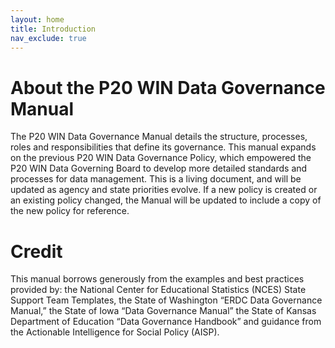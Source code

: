 ```yaml
---
layout: home
title: Introduction
nav_exclude: true
---
```


# About the P20 WIN Data Governance Manual 
The P20 WIN Data Governance Manual details the structure, processes, roles and responsibilities that define its governance. This manual expands on the previous P20 WIN Data Governance Policy, which empowered the P20 WIN Data Governing Board to develop more detailed standards and processes for data management. This is a living document, and will be updated as agency and state priorities evolve. If a new policy is created or an existing policy changed, the Manual will be updated to include a copy of the new policy for reference.

# Credit
This manual borrows generously from the examples and best practices provided by: the National Center for Educational Statistics (NCES) State Support Team Templates, the State of Washington “ERDC Data Governance Manual,” the State of Iowa “Data Governance Manual” the State of Kansas Department of Education “Data Governance Handbook” and guidance from the Actionable Intelligence for Social Policy (AISP). 

